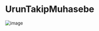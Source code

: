 # UrunTakipMuhasebe
![image](https://user-images.githubusercontent.com/49581443/192099470-4840b9c2-3eef-46c9-bd51-65174ef26031.png)
